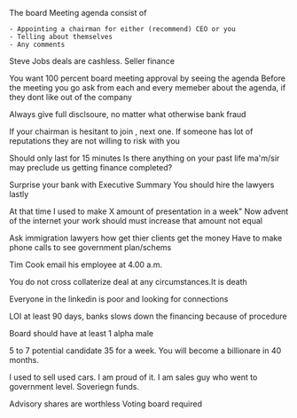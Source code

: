 
The board Meeting agenda consist of 

    - Appointing a chairman for either (recommend) CEO or you             
    - Telling about themselves                                            
    - Any comments                 


Steve Jobs deals are cashless. Seller finance            

You want 100 percent board meeting approval by seeing the agenda
Before the meeting you go ask from each and every memeber about the agenda, if they dont like out of the company


Always give full disclsoure, no matter what
 otherwise bank fraud


If your chairman is hesitant  to join , next one. 
If someone has lot of reputations they are not willing to risk with you


Should only last for 15 minutes
Is there anything on your past life ma'm/sir   may preclude us getting finance completed? 


Surprise your bank with Executive Summary
You should hire the lawyers lastly


At that time I used to make X amount of presentation in a week"
Now advent of the internet your work should must increase that amount not equal


Ask immigration lawyers how get thier clients get the money
Have to make phone calls to see government plan/schems



Tim Cook email his employee at 4.00 a.m.


You do not cross collaterize deal at any circumstances.It is death


Everyone in the linkedin is poor and looking for connections


LOI at least 90 days, banks slows down the financing because of procedure


Board should have at least 1 alpha male


5 to 7 potential candidate 35 for a week. You will become a billionare in 40 months.


I used to sell used cars. I am proud of it. I am sales guy who went to government level. Soveriegn funds.


Advisory shares are worthless
Voting board required
